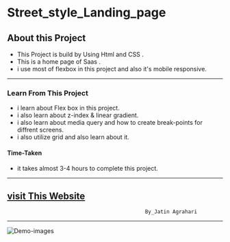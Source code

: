 # Street_style_Landing_page


## About this Project
- This Project is build by Using Html and CSS .                
- This is a home page of Saas .
- i use most of flexbox in this project and also it's  mobile responsive.  

---

### Learn From This Project
- i learn about Flex box in this project.
- i  also learn about z-index & linear gradient.
- i also learn about media query and how to create break-points for diffrent screens.
- i also utilize grid and also learn about it.

#### Time-Taken
- it takes almost 3-4 hours to complete this project.
---
[visit This Website](https://street-style-landingp.netlify.app/)
---

                                                 By_Jatin Agrahari

---

![Demo-images](https://github.com/jatin2311/street-style-landing-page/blob/master/Demo/Desktop%20Screenshot%202022.08.19%20-%2022.09.32.92.png)
